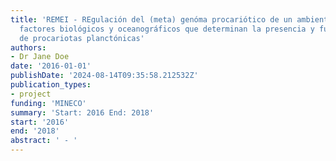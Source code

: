 ```yaml
---
title: 'REMEI - REgulación del (meta) genóma procariótico de un ambiente costero marino:
  factores biológicos y oceanográficos que determinan la presencia y función bioquímica
  de procariotas planctónicas'
authors:
- Dr Jane Doe
date: '2016-01-01'
publishDate: '2024-08-14T09:35:58.212532Z'
publication_types:
- project
funding: 'MINECO'
summary: 'Start: 2016 End: 2018'
start: '2016'
end: '2018'
abstract: ' - '
---
```

